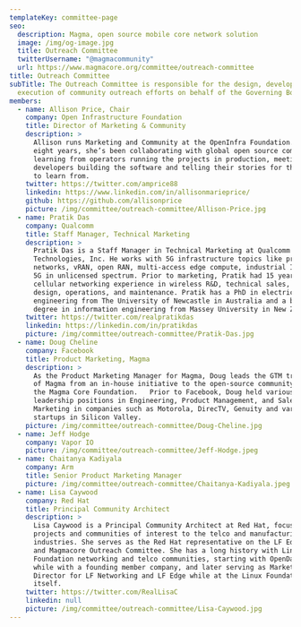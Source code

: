 ```yaml
---
templateKey: committee-page
seo:
  description: Magma, open source mobile core network solution
  image: /img/og-image.jpg
  title: Outreach Committee
  twitterUsername: "@magmacommunity"
  url: https://www.magmacore.org/committee/outreach-committee
title: Outreach Committee
subTitle: The Outreach Committee is responsible for the design, development and
  execution of community outreach efforts on behalf of the Governing Board.
members:
  - name: Allison Price, Chair
    company: Open Infrastructure Foundation
    title: Director of Marketing & Community
    description: >
      Allison runs Marketing and Community at the OpenInfra Foundation. For
      eight years, she’s been collaborating with global open source communities,
      learning from operators running the projects in production, meeting the
      developers building the software and telling their stories for the world
      to learn from. 	
    twitter: https://twitter.com/amprice88
    linkedin: https://www.linkedin.com/in/allisonmarieprice/
    github: https://github.com/allisonprice
    picture: /img/committee/outreach-committee/Allison-Price.jpg
  - name: Pratik Das
    company: Qualcomm
    title: Staff Manager, Technical Marketing
    description: >
      Pratik Das is a Staff Manager in Technical Marketing at Qualcomm
      Technologies, Inc. He works with 5G infrastructure topics like private
      networks, vRAN, open RAN, multi-access edge compute, industrial IoT, and
      5G in unlicensed spectrum. Prior to marketing, Pratik had 15 years of
      cellular networking experience in wireless R&D, technical sales, network
      design, operations, and maintenance. Pratik has a PhD in electrical
      engineering from The University of Newcastle in Australia and a bachelor's
      degree in information engineering from Massey University in New Zealand.
    twitter: https://twitter.com/realpratikdas
    linkedin: https://linkedin.com/in/pratikdas
    picture: /img/committee/outreach-committee/Pratik-Das.jpg
  - name: Doug Cheline
    company: Facebook
    title: Product Marketing, Magma
    description: >
      As the Product Marketing Manager for Magma, Doug leads the GTM transition
      of Magma from an in-house initiative to the open-source community under
      the Magma Core Foundation.   Prior to Facebook, Doug held various
      leadership positions in Engineering, Product Management, and Sales and
      Marketing in companies such as Motorola, DirecTV, Genuity and various
      startups in Silicon Valley.
    picture: /img/committee/outreach-committee/Doug-Cheline.jpg
  - name: Jeff Hodge
    company: Vapor IO
    picture: /img/committee/outreach-committee/Jeff-Hodge.jpeg
  - name: Chaitanya Kadiyala
    company: Arm
    title: Senior Product Marketing Manager
    picture: /img/committee/outreach-committee/Chaitanya-Kadiyala.jpeg
  - name: Lisa Caywood
    company: Red Hat
    title: Principal Community Architect
    description: >
      Lisa Caywood is a Principal Community Architect at Red Hat, focusing on
      projects and communities of interest to the telco and manufacturing
      industries. She serves as the Red Hat representative on the LF Edge Board
      and Magmacore Outreach Committee. She has a long history with Linux
      Foundation networking and telco communities, starting with OpenDaylight
      while with a founding member company, and later serving as Marketing
      Director for LF Networking and LF Edge while at the Linux Foundation
      itself.
    twitter: https://twitter.com/RealLisaC
    linkedin: null
    picture: /img/committee/outreach-committee/Lisa-Caywood.jpg
---
```

